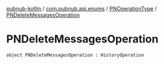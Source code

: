 [pubnub-kotlin](../../index.md) / [com.pubnub.api.enums](../index.md) / [PNOperationType](index.md) / [PNDeleteMessagesOperation](./-p-n-delete-messages-operation.md)

# PNDeleteMessagesOperation

`object PNDeleteMessagesOperation : HistoryOperation`